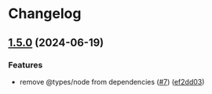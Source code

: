 # Changelog

## [1.5.0](https://github.com/node-modules/connection/compare/v1.4.0...v1.5.0) (2024-06-19)


### Features

* remove @types/node from dependencies ([#7](https://github.com/node-modules/connection/issues/7)) ([ef2dd03](https://github.com/node-modules/connection/commit/ef2dd03422bcfb9c5305c28f5ff0050d92f33b48))
